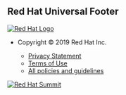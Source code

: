 ## Red Hat Universal Footer
  <section class="rh-c-universal-footer pf-l-grid pf-m-gutter">
    <a class="rh-c-universal-footer-logo" href="https://redhat.com/">
      <img alt="Red Hat Logo" src="https://developers.redhat.com/themes/custom/rhdp/images/branding/RHLogo_white.svg">
    </a>
    <ul class="rh-c-universal-footer-legal">
      <li><a class="copyright">Copyright © 2019 Red Hat Inc.</a></li>
      <ul class="rhd-menu">
        <li class="menu-item"><a href="http://www.redhat.com/en/about/privacy-policy" title="Red Hat Privacy Policy">Privacy Statement</a></li>
        <li class="menu-item"><a href="http://www.redhat.com/en/about/terms-use" title="Red Hat Terms of Use">Terms of Use</a></li>
        <li class="menu-item"><a href="http://www.redhat.com/en/about/all-policies-guidelines" title="Red Hat Policies and Guidelines">All policies and guidelines</a></li>
      </ul>
    </ul>
    <a class="rh-c-universal-footer-summit-logo" href="http://www.redhat.com/summit/" target="_blank" rel="noopener noreferrer">
      <img src="https://developers.redhat.com/themes/custom/rhdp/images/design/logo-summit.png" alt="Red Hat Summit">
    </a>
  </section>
